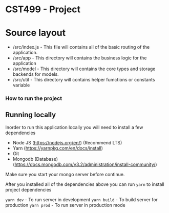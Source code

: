 # CST499 - Project

# Source layout

* /src/index.js - This file will contains all of the basic routing of the application.
* /src/app - This directory will contains the business logic for the application
* /src/model - This directory will contains the core types and storage backends for models.
* /src/util - This directory will contains helper fumctions or constants variable

### How to run the project

## Running locally

Inorder to run this application locally you will need to install a few dependencies

* Node JS (https://nodejs.org/en/) (Recommend LTS)
* Yarn (https://yarnpkg.com/en/docs/install)
* Git
* Mongodb (Database)(https://docs.mongodb.com/v3.2/administration/install-community/)

Make sure you start your mongo server before continue.

After you installed all of the dependencies above you can run `yarn` to install project dependencies

`yarn dev` - To run server in development
`yarn build` - To build server for production
`yarn prod` - To run server in production mode
